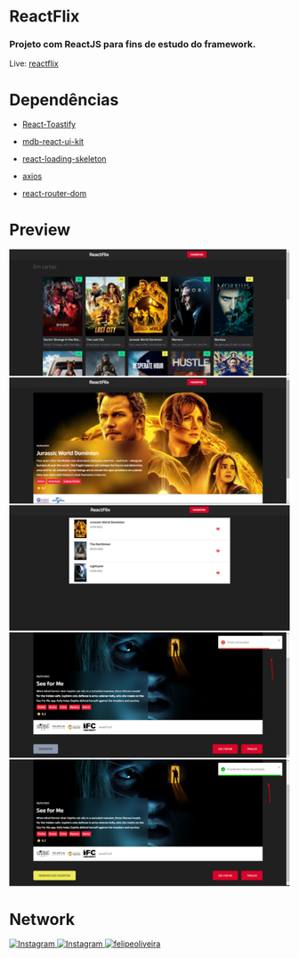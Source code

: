 # ReactFlix
### Projeto com ReactJS para fins de estudo do framework.

Live: [reactflix](https://reactflix-nine.vercel.app/filme/539972)

# Dependências
* [React-Toastify](https://fkhadra.github.io/react-toastify/introduction)

* [mdb-react-ui-kit](https://mdbootstrap.com)

* [react-loading-skeleton](https://www.npmjs.com/package/react-loading-skeleton)

* [axios](https://axios-http.com/ptbr/docs/intro)

* [react-router-dom](https://www.npmjs.com/package/react-router-dom)

# Preview
![Home](./preview/desktop-home.png)
![Movie Details](./preview/desktop-movie-details.png)
![Favorites](./preview/desktop-favorites.png)
![Movie Removed](./preview/desktop-movie-removed.png)
![Movie Saved](./preview/desktop-movie-saved.png)

# Network
<a href="https://www.linkedin.com/in/felipeoli7eira" target="blank">
    <img src="https://img.shields.io/badge/LinkedIn-0077B5?style=for-the-badge&logo=linkedin&logoColor=white" alt="Instagram" />
</a>

<a href="https://www.instagram.com/oli7eirafelipe" target="blank">
    <img src="https://img.shields.io/badge/Instagram-E4405F?style=for-the-badge&logo=instagram&logoColor=white" alt="Instagram" />
</a>

<a href="https://felipeoliveira.bio.link" target="blank">
    <img src="https://img.shields.io/badge/website-000000?style=for-the-badge&logo=About.me&logoColor=white" alt="felipeoliveira" />
</a>

